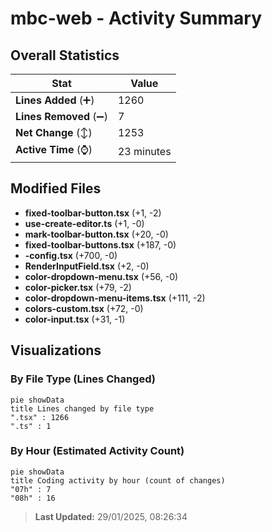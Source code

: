 # mbc-web - Activity Summary 

## Overall Statistics

| Stat                   | Value                                                             |
| ---------------------- | ----------------------------------------------------------------- |
| **Lines Added** (➕)   | 1260                                          |
| **Lines Removed** (➖) | 7                                        |
| **Net Change** (↕)    | 1253                |
| **Active Time** (⌚)   | 23 minutes |


## Modified Files
- **fixed-toolbar-button.tsx** (+1, -2)
- **use-create-editor.ts** (+1, -0)
- **mark-toolbar-button.tsx** (+20, -0)
- **fixed-toolbar-buttons.tsx** (+187, -0)
- **-config.tsx** (+700, -0)
- **RenderInputField.tsx** (+2, -0)
- **color-dropdown-menu.tsx** (+56, -0)
- **color-picker.tsx** (+79, -2)
- **color-dropdown-menu-items.tsx** (+111, -2)
- **colors-custom.tsx** (+72, -0)
- **color-input.tsx** (+31, -1)

## Visualizations

### By File Type (Lines Changed)

```mermaid
pie showData
title Lines changed by file type
".tsx" : 1266
".ts" : 1
```

### By Hour (Estimated Activity Count)

```mermaid
pie showData
title Coding activity by hour (count of changes)
"07h" : 7
"08h" : 16
```


> **Last Updated:** 29/01/2025, 08:26:34